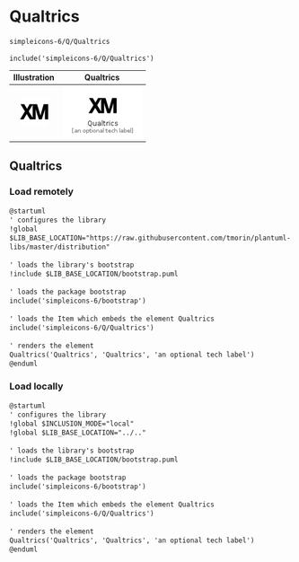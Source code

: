 # Qualtrics


```text
simpleicons-6/Q/Qualtrics
```

```text
include('simpleicons-6/Q/Qualtrics')
```



| Illustration | Qualtrics |
| :---: | :---: |
| ![illustration for Illustration](../../simpleicons-6/Q/Qualtrics.png) | ![illustration for Qualtrics](../../simpleicons-6/Q/Qualtrics.Local.png) |




## Qualtrics

### Load remotely
```plantuml
@startuml
' configures the library
!global $LIB_BASE_LOCATION="https://raw.githubusercontent.com/tmorin/plantuml-libs/master/distribution"

' loads the library's bootstrap
!include $LIB_BASE_LOCATION/bootstrap.puml

' loads the package bootstrap
include('simpleicons-6/bootstrap')

' loads the Item which embeds the element Qualtrics
include('simpleicons-6/Q/Qualtrics')

' renders the element
Qualtrics('Qualtrics', 'Qualtrics', 'an optional tech label')
@enduml
```

### Load locally
```plantuml
@startuml
' configures the library
!global $INCLUSION_MODE="local"
!global $LIB_BASE_LOCATION="../.."

' loads the library's bootstrap
!include $LIB_BASE_LOCATION/bootstrap.puml

' loads the package bootstrap
include('simpleicons-6/bootstrap')

' loads the Item which embeds the element Qualtrics
include('simpleicons-6/Q/Qualtrics')

' renders the element
Qualtrics('Qualtrics', 'Qualtrics', 'an optional tech label')
@enduml
```

